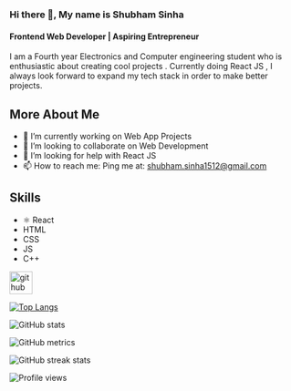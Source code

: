 ### Hi there 👋, My name is Shubham Sinha
#### Frontend Web Developer | Aspiring Entrepreneur
I am a Fourth year Electronics and Computer engineering student who is enthusiastic about creating cool projects . Currently doing React JS , I always look forward to expand my tech stack in order to make better projects.


## More About Me
- 🔭 I’m currently working on Web App Projects 
- 👯 I’m looking to collaborate on Web Development 
- 🤔 I’m looking for help with React JS 
- 📫 How to reach me: Ping me at: shubham.sinha1512@gmail.com 

## Skills
- ⚛ React
- HTML
- CSS 
- JS
- C++

[<img src='https://cdn.jsdelivr.net/npm/simple-icons@3.0.1/icons/github.svg' alt='github' height='40'>](https://github.com/IamSinha27)  

[![Top Langs](https://github-readme-stats.vercel.app/api/top-langs/?username=IamSinha27)](https://github.com/anuraghazra/github-readme-stats)

![GitHub stats](https://github-readme-stats.vercel.app/api?username=IamSinha27&show_icons=true)  


![GitHub metrics](https://metrics.lecoq.io/IamSinha27)  

![GitHub streak stats](https://github-readme-streak-stats.herokuapp.com/?user=IamSinha27)  

![Profile views](https://gpvc.arturio.dev/IamSinha27) 
